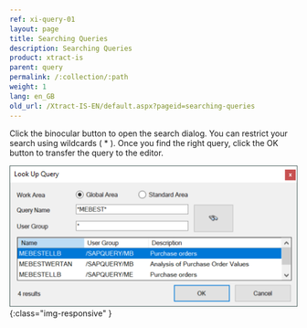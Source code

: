 ```yaml
---
ref: xi-query-01
layout: page
title: Searching Queries
description: Searching Queries
product: xtract-is
parent: query
permalink: /:collection/:path
weight: 1
lang: en_GB
old_url: /Xtract-IS-EN/default.aspx?pageid=searching-queries
---
```


Click the binocular button to open the search dialog. You can restrict your search using wildcards ( * ). Once you find the right query, click the OK button to transfer the query to the editor.

![Query-Search](/img/content/Query-Search.png){:class="img-responsive" }